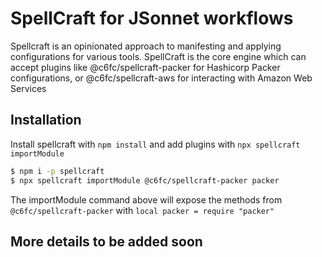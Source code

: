 # SpellCraft for JSonnet workflows

Spellcraft is an opinionated approach to manifesting and applying configurations for various tools. SpellCraft is the core engine which can accept plugins like @c6fc/spellcraft-packer for Hashicorp Packer configurations, or @c6fc/spellcraft-aws for interacting with Amazon Web Services

## Installation

Install spellcraft with `npm install` and add plugins with `npx spellcraft importModule`

```sh
$ npm i -p spellcraft
$ npx spellcraft importModule @c6fc/spellcraft-packer packer
```

The importModule command above will expose the methods from `@c6fc/spellcraft-packer` with `local packer = require "packer"`


## More details to be added soon